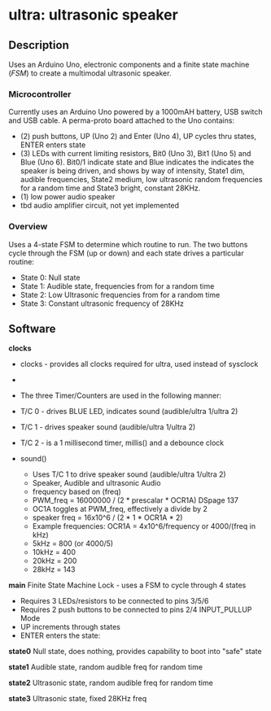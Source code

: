# ultra: ultrasonic speaker
## Description
Uses an Arduino Uno, electronic components and a finite state machine (*FSM*) to create a multimodal ultrasonic speaker.

### Microcontroller
Currently uses an Arduino Uno powered by a 1000mAH battery, USB switch and USB cable. A perma-proto board attached to the Uno contains:
* (2) push buttons, UP (Uno 2) and Enter (Uno 4), UP cycles thru states, ENTER enters state
* (3) LEDs with current limiting resistors, Bit0 (Uno 3), Bit1 (Uno 5) and Blue (Uno 6). Bit0/1 indicate state and Blue indicates the indicates the speaker is being driven, and shows by way of intensity, State1 dim, audible frequencies, State2 medium, low ultrasonic random frequencies for a random time and State3 bright, constant 28KHz. 
* (1) low power audio speaker
* tbd audio amplifier circuit, not yet implemented

### Overview
Uses a 4-state FSM to determine which routine to run. The two buttons cycle through the FSM (up or down) and each state drives a particular routine:

* State 0: Null state
* State 1: Audible state, frequencies from  for a random time
* State 2: Low Ultrasonic frequencies from  for a random time
* State 3: Constant ultrasonic frequency of 28KHz


## Software
**clocks**
* clocks - provides all clocks required for ultra, used instead of sysclock
* 
* The three Timer/Counters are used in the following manner:
* T/C 0 - drives BLUE LED, indicates sound (audible/ultra 1/ultra 2)
* T/C 1 - drives speaker sound (audible/ultra 1/ultra 2)
* T/C 2 - is a 1 millisecond timer, millis() and a debounce clock

* sound()
	* Uses T/C 1 to drive speaker sound (audible/ultra 1/ultra 2)
	* Speaker, Audible and ultrasonic Audio
	* frequency based on (freq)
	* PWM_freq = 16000000 / (2 * prescalar * OCR1A) DSpage 137
	* OC1A toggles at PWM_freq, effectively a divide by 2
	* speaker freq = 16x10^6 / (2 * 1 * OCR1A * 2)
	* Example frequencies: OCR1A = 4x10^6/frequency or 4000/(freq in kHz)
	* 5kHz = 800 (or 4000/5)
	* 10kHz = 400
	* 20kHz = 200
	* 28kHz = 143

**main**
Finite State Machine Lock - uses a FSM to cycle through 4 states
* Requires 3 LEDs/resistors to be connected to pins 3/5/6
* Requires 2 push buttons to be connected to pins 2/4 INPUT_PULLUP Mode
* UP increments through states
* ENTER enters the state:

**state0**
Null state, does nothing, provides capability to boot into "safe" state

**state1**
Audible state, random audible freq for random time

**state2**
Ultrasonic state, random audible freq for random time

**state3**
Ultrasonic state, fixed 28KHz freq
